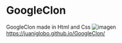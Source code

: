 # GoogleClon
GoogleClon made in Html and Css
![imagen](https://user-images.githubusercontent.com/105248330/174481125-1c308d9b-3356-481e-a0bb-fe9b40ac80c0.png)
https://juaniglobo.github.io/GoogleClon/
